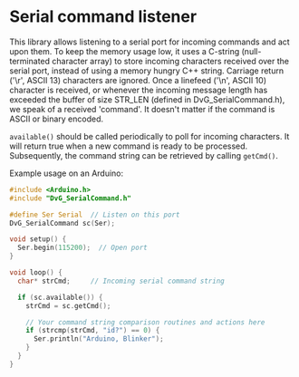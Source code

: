# Serial command listener

This library allows listening to a serial port for incoming commands and act upon them. To keep the memory usage low, it uses a C-string (null-terminated character array) to store incoming characters received over the serial port, instead of using a memory hungry C++ string. Carriage return ('\r', ASCII 13) characters are ignored. Once a linefeed ('\n', ASCII 10) character is received, or whenever the incoming message length has exceeded the buffer of size STR_LEN (defined in DvG_SerialCommand.h), we speak of a received 'command'. It doesn't matter if the command is ASCII or binary encoded.

``available()`` should be called periodically to poll for incoming characters. It will return true when a new command is ready to be processed. Subsequently, the command string can be retrieved by calling ``getCmd()``.

Example usage on an Arduino:
```C
#include <Arduino.h>
#include "DvG_SerialCommand.h"

#define Ser Serial  // Listen on this port
DvG_SerialCommand sc(Ser);

void setup() {
  Ser.begin(115200);  // Open port
}

void loop() {
  char* strCmd;     // Incoming serial command string

  if (sc.available()) {
    strCmd = sc.getCmd();

    // Your command string comparison routines and actions here
    if (strcmp(strCmd, "id?") == 0) {
      Ser.println("Arduino, Blinker");
    }
  }
}
```
